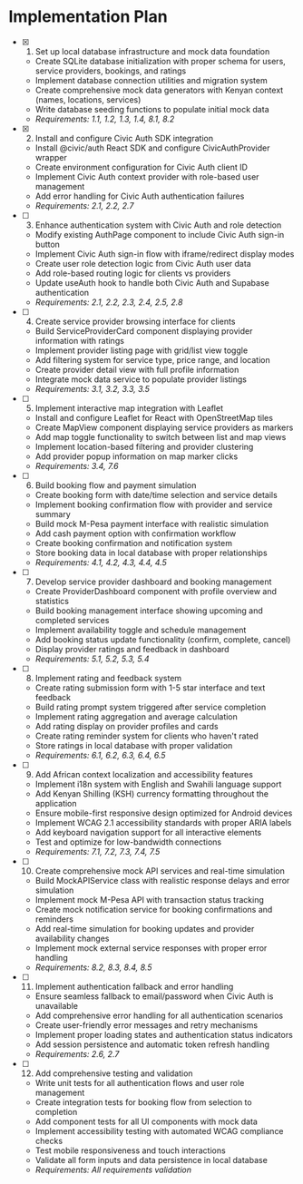 # Implementation Plan

- [x] 1. Set up local database infrastructure and mock data foundation
  - Create SQLite database initialization with proper schema for users, service providers, bookings, and ratings
  - Implement database connection utilities and migration system
  - Create comprehensive mock data generators with Kenyan context (names, locations, services)
  - Write database seeding functions to populate initial mock data
  - _Requirements: 1.1, 1.2, 1.3, 1.4, 8.1, 8.2_

- [x] 2. Install and configure Civic Auth SDK integration
  - Install @civic/auth React SDK and configure CivicAuthProvider wrapper
  - Create environment configuration for Civic Auth client ID
  - Implement Civic Auth context provider with role-based user management
  - Add error handling for Civic Auth authentication failures
  - _Requirements: 2.1, 2.2, 2.7_

- [ ] 3. Enhance authentication system with Civic Auth and role detection
  - Modify existing AuthPage component to include Civic Auth sign-in button
  - Implement Civic Auth sign-in flow with iframe/redirect display modes
  - Create user role detection logic from Civic Auth user data
  - Add role-based routing logic for clients vs providers
  - Update useAuth hook to handle both Civic Auth and Supabase authentication
  - _Requirements: 2.1, 2.2, 2.3, 2.4, 2.5, 2.8_

- [ ] 4. Create service provider browsing interface for clients
  - Build ServiceProviderCard component displaying provider information with ratings
  - Implement provider listing page with grid/list view toggle
  - Add filtering system for service type, price range, and location
  - Create provider detail view with full profile information
  - Integrate mock data service to populate provider listings
  - _Requirements: 3.1, 3.2, 3.3, 3.5_

- [ ] 5. Implement interactive map integration with Leaflet
  - Install and configure Leaflet for React with OpenStreetMap tiles
  - Create MapView component displaying service providers as markers
  - Add map toggle functionality to switch between list and map views
  - Implement location-based filtering and provider clustering
  - Add provider popup information on map marker clicks
  - _Requirements: 3.4, 7.6_

- [ ] 6. Build booking flow and payment simulation
  - Create booking form with date/time selection and service details
  - Implement booking confirmation flow with provider and service summary
  - Build mock M-Pesa payment interface with realistic simulation
  - Add cash payment option with confirmation workflow
  - Create booking confirmation and notification system
  - Store booking data in local database with proper relationships
  - _Requirements: 4.1, 4.2, 4.3, 4.4, 4.5_

- [ ] 7. Develop service provider dashboard and booking management
  - Create ProviderDashboard component with profile overview and statistics
  - Build booking management interface showing upcoming and completed services
  - Implement availability toggle and schedule management
  - Add booking status update functionality (confirm, complete, cancel)
  - Display provider ratings and feedback in dashboard
  - _Requirements: 5.1, 5.2, 5.3, 5.4_

- [ ] 8. Implement rating and feedback system
  - Create rating submission form with 1-5 star interface and text feedback
  - Build rating prompt system triggered after service completion
  - Implement rating aggregation and average calculation
  - Add rating display on provider profiles and cards
  - Create rating reminder system for clients who haven't rated
  - Store ratings in local database with proper validation
  - _Requirements: 6.1, 6.2, 6.3, 6.4, 6.5_

- [ ] 9. Add African context localization and accessibility features
  - Implement i18n system with English and Swahili language support
  - Add Kenyan Shilling (KSH) currency formatting throughout the application
  - Ensure mobile-first responsive design optimized for Android devices
  - Implement WCAG 2.1 accessibility standards with proper ARIA labels
  - Add keyboard navigation support for all interactive elements
  - Test and optimize for low-bandwidth connections
  - _Requirements: 7.1, 7.2, 7.3, 7.4, 7.5_

- [ ] 10. Create comprehensive mock API services and real-time simulation
  - Build MockAPIService class with realistic response delays and error simulation
  - Implement mock M-Pesa API with transaction status tracking
  - Create mock notification service for booking confirmations and reminders
  - Add real-time simulation for booking updates and provider availability changes
  - Implement mock external service responses with proper error handling
  - _Requirements: 8.2, 8.3, 8.4, 8.5_

- [ ] 11. Implement authentication fallback and error handling
  - Ensure seamless fallback to email/password when Civic Auth is unavailable
  - Add comprehensive error handling for all authentication scenarios
  - Create user-friendly error messages and retry mechanisms
  - Implement proper loading states and authentication status indicators
  - Add session persistence and automatic token refresh handling
  - _Requirements: 2.6, 2.7_

- [ ] 12. Add comprehensive testing and validation
  - Write unit tests for all authentication flows and user role management
  - Create integration tests for booking flow from selection to completion
  - Add component tests for all UI components with mock data
  - Implement accessibility testing with automated WCAG compliance checks
  - Test mobile responsiveness and touch interactions
  - Validate all form inputs and data persistence in local database
  - _Requirements: All requirements validation_